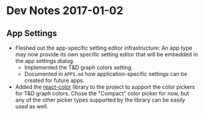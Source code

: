 # Dev Notes 2017-01-02

## App Settings

* Fleshed out the app-specific setting editor infrastructure: An app type may now provide its own specific setting editor that will be embedded in the app settings dialog.
  * Implemented the T&D graph colors setting.
  * Documented in `APPS.md` how application-specific settings can be created for future apps.
* Added the [react-color](https://casesandberg.github.io/react-color/) library to the project to support the color pickers for T&D graph colors. Chose the "Compact" color picker for now, but any of the other picker types supported by the library can be easily used as well.
